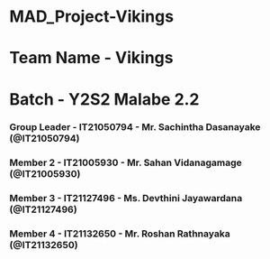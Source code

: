# MAD_Project-Vikings

# Team Name - Vikings
# Batch - Y2S2 Malabe 2.2

### Group Leader - IT21050794 - Mr. Sachintha Dasanayake (@IT21050794)
### Member 2 - IT21005930 - Mr. Sahan Vidanagamage (@IT21005930)
### Member 3 - IT21127496 - Ms. Devthini Jayawardana (@IT21127496)
### Member 4 - IT21132650 - Mr. Roshan Rathnayaka (@IT21132650)
